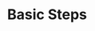 ---
title: Basic Steps
category: Application
paid: false
isActive: true
ltr: {"vue":{"vueTail":[],"vueCss":[]},"preview":"function App() {\n  const [steps, setStep] = useState({\n    stpesCount: [1, 2, 3, 4],\n    currentStep: 2\n  });\n  return /*#__PURE__*/React.createElement(\"div\", {\n    className: \"max-w-lg mx-auto px-4 pt-16 sm:px-0\"\n  }, /*#__PURE__*/React.createElement(\"ul\", {\n    \"aria-label\": \"Steps\",\n    className: \"flex items-center\"\n  }, steps.stpesCount.map((item, idx) => /*#__PURE__*/React.createElement(\"li\", {\n    \"aria-current\": steps.currentStep == idx + 1 ? \"step\" : false,\n    className: \"flex-1 last:flex-none flex items-center\"\n  }, /*#__PURE__*/React.createElement(\"div\", {\n    className: `w-8 h-8 rounded-full border-2 flex-none flex items-center justify-center ${steps.currentStep > idx + 1 ? \"bg-indigo-600 border-indigo-600\" : \"\" || steps.currentStep == idx + 1 ? \"border-indigo-600\" : \"\"}`\n  }, /*#__PURE__*/React.createElement(\"span\", {\n    className: `w-2.5 h-2.5 rounded-full bg-indigo-600 ${steps.currentStep != idx + 1 ? \"hidden\" : \"\"}`\n  }), steps.currentStep > idx + 1 ? /*#__PURE__*/React.createElement(\"svg\", {\n    xmlns: \"http://www.w3.org/2000/svg\",\n    fill: \"none\",\n    viewBox: \"0 0 24 24\",\n    strokeWidth: 1.5,\n    stroke: \"currentColor\",\n    className: \"w-5 h-5 text-white\"\n  }, /*#__PURE__*/React.createElement(\"path\", {\n    strokeLinecap: \"round\",\n    strokeLinejoin: \"round\",\n    d: \"M4.5 12.75l6 6 9-13.5\"\n  })) : \"\"), /*#__PURE__*/React.createElement(\"hr\", {\n    className: `w-full border ${idx + 1 == steps.stpesCount.length ? \"hidden\" : \"\" || steps.currentStep > idx + 1 ? \"border-indigo-600\" : \"\"}`\n  })))));\n}","react":{"jsxCss":[],"jsxTail":[{"label":"App.jsx","code":"import { useState } from \"react\"\n\nexport default () => {\n\n    const [steps, setStep] = useState({\n        stpesCount: [1, 2, 3, 4],\n        currentStep: 2\n    })\n\n    return (\n        <div className=\"max-w-lg mx-auto px-4 sm:px-0\">\n            <ul aria-label=\"Steps\" className=\"flex items-center\">\n                {steps.stpesCount.map((item, idx) => (\n                    <li aria-current={steps.currentStep == idx + 1 ? \"step\" : false} className=\"flex-1 last:flex-none flex items-center\">\n                        <div className={`w-8 h-8 rounded-full border-2 flex-none flex items-center justify-center ${steps.currentStep > idx + 1 ? \"bg-indigo-600 border-indigo-600\" : \"\" || steps.currentStep == idx + 1 ? \"border-indigo-600\" : \"\"}`}>\n                            <span className={`w-2.5 h-2.5 rounded-full bg-indigo-600 ${steps.currentStep != idx + 1 ? \"hidden\" : \"\"}`}></span>\n                            {\n                                steps.currentStep > idx + 1 ? (\n                                    <svg xmlns=\"http://www.w3.org/2000/svg\" fill=\"none\" viewBox=\"0 0 24 24\" strokeWidth={1.5} stroke=\"currentColor\" className=\"w-5 h-5 text-white\">\n                                        <path strokeLinecap=\"round\" strokeLinejoin=\"round\" d=\"M4.5 12.75l6 6 9-13.5\" />\n                                    </svg>\n                                ) : \"\"\n                            }\n                        </div>\n                        <hr className={`w-full border ${idx + 1 == steps.stpesCount.length ? \"hidden\" : \"\" || steps.currentStep > idx + 1 ? \"border-indigo-600\" : \"\"}`} />\n                    </li>\n                ))}\n            </ul>\n        </div>\n    )\n}"}]}}
rtl: {"preview":"function App() {\n  const [steps, setStep] = useState({\n    stpesCount: [1, 2, 3, 4],\n    currentStep: 2\n  });\n  return /*#__PURE__*/React.createElement(\"div\", {\n    className: \"max-w-lg mx-auto px-4 pt-16 sm:px-0\"\n  }, /*#__PURE__*/React.createElement(\"ul\", {\n    \"aria-label\": \"Steps\",\n    className: \"flex items-center\"\n  }, steps.stpesCount.map((item, idx) => /*#__PURE__*/React.createElement(\"li\", {\n    \"aria-current\": steps.currentStep == idx + 1 ? \"step\" : false,\n    className: \"flex-1 last:flex-none flex items-center\"\n  }, /*#__PURE__*/React.createElement(\"div\", {\n    className: `w-8 h-8 rounded-full border-2 flex-none flex items-center justify-center ${steps.currentStep > idx + 1 ? \"bg-indigo-600 border-indigo-600\" : \"\" || steps.currentStep == idx + 1 ? \"border-indigo-600\" : \"\"}`\n  }, /*#__PURE__*/React.createElement(\"span\", {\n    className: `w-2.5 h-2.5 rounded-full bg-indigo-600 ${steps.currentStep != idx + 1 ? \"hidden\" : \"\"}`\n  }), steps.currentStep > idx + 1 ? /*#__PURE__*/React.createElement(\"svg\", {\n    xmlns: \"http://www.w3.org/2000/svg\",\n    fill: \"none\",\n    viewBox: \"0 0 24 24\",\n    strokeWidth: 1.5,\n    stroke: \"currentColor\",\n    className: \"w-5 h-5 text-white\"\n  }, /*#__PURE__*/React.createElement(\"path\", {\n    strokeLinecap: \"round\",\n    strokeLinejoin: \"round\",\n    d: \"M4.5 12.75l6 6 9-13.5\"\n  })) : \"\"), /*#__PURE__*/React.createElement(\"hr\", {\n    className: `w-full border ${idx + 1 == steps.stpesCount.length ? \"hidden\" : \"\" || steps.currentStep > idx + 1 ? \"border-indigo-600\" : \"\"}`\n  })))));\n}","vue":{"vueCss":[],"vueTail":[]},"react":{"jsxCss":[],"jsxTail":[{"code":"import { useState } from \"react\"\n\nexport default () => {\n\n    const [steps, setStep] = useState({\n        stpesCount: [1, 2, 3, 4],\n        currentStep: 2\n    })\n\n    return (\n        <div className=\"max-w-lg mx-auto px-4 sm:px-0\">\n            <ul aria-label=\"Steps\" className=\"flex items-center\">\n                {steps.stpesCount.map((item, idx) => (\n                    <li aria-current={steps.currentStep == idx + 1 ? \"step\" : false} className=\"flex-1 last:flex-none flex items-center\">\n                        <div className={`w-8 h-8 rounded-full border-2 flex-none flex items-center justify-center ${steps.currentStep > idx + 1 ? \"bg-indigo-600 border-indigo-600\" : \"\" || steps.currentStep == idx + 1 ? \"border-indigo-600\" : \"\"}`}>\n                            <span className={`w-2.5 h-2.5 rounded-full bg-indigo-600 ${steps.currentStep != idx + 1 ? \"hidden\" : \"\"}`}></span>\n                            {\n                                steps.currentStep > idx + 1 ? (\n                                    <svg xmlns=\"http://www.w3.org/2000/svg\" fill=\"none\" viewBox=\"0 0 24 24\" strokeWidth={1.5} stroke=\"currentColor\" className=\"w-5 h-5 text-white\">\n                                        <path strokeLinecap=\"round\" strokeLinejoin=\"round\" d=\"M4.5 12.75l6 6 9-13.5\" />\n                                    </svg>\n                                ) : \"\"\n                            }\n                        </div>\n                        <hr className={`w-full border ${idx + 1 == steps.stpesCount.length ? \"hidden\" : \"\" || steps.currentStep > idx + 1 ? \"border-indigo-600\" : \"\"}`} />\n                    </li>\n                ))}\n            </ul>\n        </div>\n    )\n}","label":"App.jsx"}]}}
slug: /steps
id: 0ff86b2f-b38a-4d75-94b5-12ae72a1a7d4
created_at: 1669573682301
---